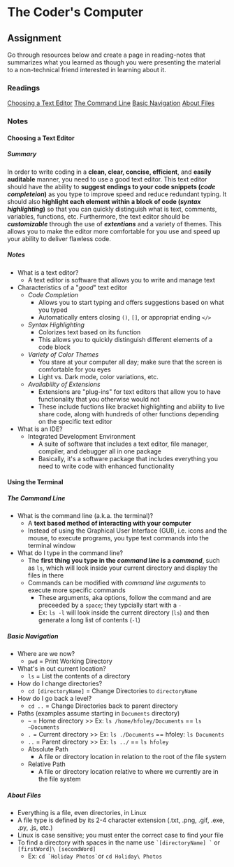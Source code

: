 # The Coder's Computer

## Assignment
Go through resources below and create a page in reading-notes that summarizes what you learned as though you were presenting the material to a non-technical friend interested in learning about it.

### Readings
[Choosing a Text Editor](https://codefellows.github.io/code-102-guide/curriculum/class-02/Choosing-A-Text-Editor--The-Older-Coder.pdf)
[The Command Line](https://ryanstutorials.net/linuxtutorial/commandline.php)
[Basic Navigation](https://ryanstutorials.net/linuxtutorial/navigation.php)
[About Files](https://ryanstutorials.net/linuxtutorial/aboutfiles.php)

### Notes

#### Choosing a Text Editor
##### Summary
In order to write coding in a **clean, clear, concise, efficient**, and **easily auditable** manner, you need to use a good text editor. This text editor should have the ability to **suggest endings to your code snippets (_code completeion_)** as you type to improve speed and reduce redundant typing. It should also **highlight each element within a block of code (_syntax highlighting_)** so that you can quickly distinguish what is text, comments, variables, functions, etc. Furthermore, the text editor should be ***customizable*** through the use of ***extentions*** and a variety of themes. This allows you to make the editor more comfortable for you use and speed up your ability to deliver flawless code.

##### Notes
* What is a text editor?
  - A text editor is software that allows you to write and manage text
* Characteristics of a "_good_" text editor
  - *Code Completion*
    - Allows you to start typing and offers suggestions based on what you typed
    - Automatically enters closing `()`, `[]`, or appropriat ending `</>`
  - *Syntax Highlighting*
    - Colorizes text based on its function
    - This allows you to quickly distinguish different elements of a code block
  - *Variety of Color Themes*
    - You stare at your computer all day; make sure that the screen is comfortable for you eyes
    - Light vs. Dark mode, color variations, etc.
  - *Availability of Extensions*
    - Extensions are "plug-ins" for text editors that allow you to have functionality that you otherwise would not
    - These include fuctions like bracket highlighting and ability to live share code, along with hundreds of other functions depending on the specific text editor
* What is an IDE?
  - Integrated Development Environment
    - A suite of software that includes a text editor, file manager, compiler, and debugger all in one package
    - Basically, it's a software package that includes everything you need to write code with enhanced functionality

#### Using the Terminal 

##### The Command Line
- What is the command line (a.k.a. the terminal)?
  - A **text based method of interacting with your computer**
  - Instead of using the Graphical User Interface (GUI), i.e. icons and the mouse, to execute programs, you type text commands into the terminal window
- What do I type in the command line?
  - The **first thing you type in the _command line_ is a _command_**, such as `ls`, which will look inside your current directory and display the files in there
  - Commands can be modified with *command line arguments* to execute more specific commands
    - These arguments, aka options, follow the command and are preceeded by a `space`; they typcially start with a `-`
    - Ex: `ls -l` will look inside the current directory (`ls`) and then generate a long list of contents (`-l`)

##### Basic Navigation
- Where are we now?
  - `pwd` = Print Working Directory
- What's in out current location?
  - `ls` = List the contents of a directory
- How do I change directories?
  - `cd [directoryName]` = Change Directories to `directoryName`
- How do I go back a level?
  - `cd ..` = Change Directories back to parent directory
- Paths (examples assume starting in `Documents` directory)
  - `~` = Home directory >> Ex: `ls /home/hfoley/Documents` == `ls ~Documents`
  - `.` = Current directory >> Ex: `ls ./Documents` == hfoley: `ls Documents`
  - `..` = Parent directory  >> Ex: `ls ../` == `ls hfoley`
  - Absolute Path
    - A file or directory location in relation to the root of the file system
  - Relative Path
    - A file or directory location relative to where we currently are in the file system

##### About Files
- Everything is a file, even directories, in Linux
- A file type is defined by its 2-4 character extension (.txt, .png, .gif, .exe, .py, .js, etc.)
- Linux is case sensitive; you must enter the correct case to find your file
- To find a directory with spaces in the name use `` `[directoryName] ` `` or `[firstWord]\ [secondWord]`
  - Ex: `` cd `Holiday Photos` ``or `cd Holiday\ Photos` 